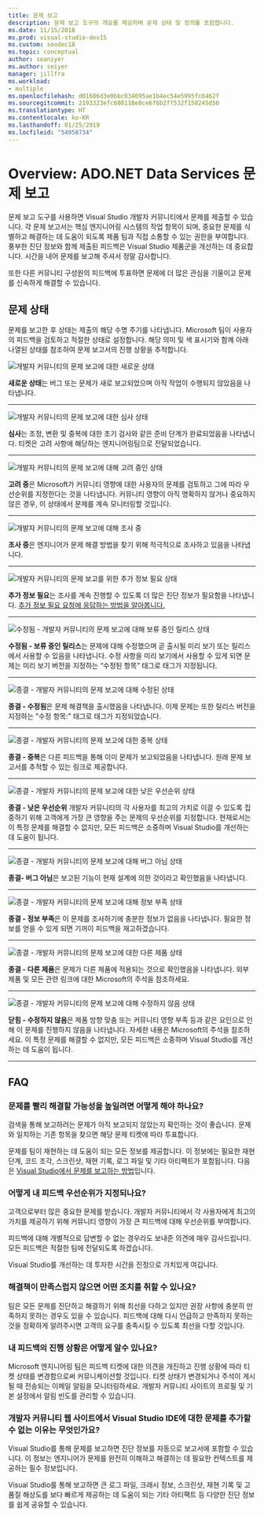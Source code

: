 ```yaml
---
title: 문제 보고
description: 문제 보고 도구의 개요를 제공하며 문제 상태 및 정의를 포함합니다.
ms.date: 11/15/2018
ms.prod: visual-studio-dev15
ms.custom: seodec18
ms.topic: conceptual
author: seaniyer
ms.author: seiyer
manager: jillfra
ms.workload:
- multiple
ms.openlocfilehash: d01686d3e0bbc034095ae1b4ec54e5995fc6462f
ms.sourcegitcommit: 2193323efc608118e0ce6f6b2ff532f158245d56
ms.translationtype: HT
ms.contentlocale: ko-KR
ms.lasthandoff: 01/25/2019
ms.locfileid: "54958734"
---
```

# <a name="overview-report-a-problem"></a>Overview: ADO.NET Data Services 문제 보고

문제 보고 도구를 사용하면 Visual Studio 개발자 커뮤니티에서 문제를 제출할 수 있습니다. 각 문제 보고서는 핵심 엔지니어링 시스템의 작업 항목이 되며, 중요한 문제를 식별하고 해결하는 데 도움이 되도록 제품 팀과 직접 소통할 수 있는 권한을 부여합니다. 풍부한 진단 정보와 함께 제출된 피드백은 Visual Studio 제품군을 개선하는 데 중요합니다. 시간을 내어 문제를 보고해 주셔서 정말 감사합니다.

또한 다른 커뮤니티 구성원의 피드백에 투표하면 문제에 더 많은 관심을 기울이고 문제를 신속하게 해결할 수 있습니다.

## <a name="problem-status"></a>문제 상태

문제를 보고한 후 상태는 제출의 해당 수명 주기를 나타냅니다. Microsoft 팀이 사용자의 피드백을 검토하고 적절한 상태로 설정합니다.  해당 의미 및 색 표시기와 함께 아래 나열된 상태를 참조하여 문제 보고서의 진행 상황을 추적합니다.

![개발자 커뮤니티의 문제 보고에 대한 새로운 상태](../ide/media/ProblemStates/New.jpg)

**새로운 상태**는 버그 또는 문제가 새로 보고되었으며 아직 작업이 수행되지 않았음을 나타냅니다.

- - -

![개발자 커뮤니티의 문제 보고에 대한 심사 상태](../ide/media/ProblemStates/Triaged.jpg)

**심사**는 조정, 변환 및 중복에 대한 초기 검사와 같은 준비 단계가 완료되었음을 나타냅니다. 티켓은 고려 사항에 해당하는 엔지니어링팀으로 전달되었습니다.

- - -

![개발자 커뮤니티의 문제 보고에 대해 고려 중인 상태](../ide/media/ProblemStates/UnderConsideration.jpg)

**고려 중**은 Microsoft가 커뮤니티 영향에 대한 사용자의 문제를 검토하고 그에 따라 우선순위를 지정한다는 것을 나타냅니다. 커뮤니티 영향이 아직 명확하지 않거나 중요하지 않은 경우, 이 상태에서 문제를 계속 모니터링할 것입니다.

- - -

![개발자 커뮤니티의 문제 보고에 대해 조사 중](../ide/media/ProblemStates/UnderInvestigation.jpg)

**조사 중**은 엔지니어가 문제 해결 방법을 찾기 위해 적극적으로 조사하고 있음을 나타냅니다.

- - -

![개발자 커뮤니티의 문제 보고를 위한 추가 정보 필요 상태](../ide/media/ProblemStates/NeedMoreInfo.jpg)

**추가 정보 필요**는 조사를 계속 진행할 수 있도록 더 많은 진단 정보가 필요함을 나타냅니다.  [추가 정보 필요 요청에 응답하는 방법을 알아봅니다.](./how-to-report-a-problem-with-visual-studio-2017.md#when-further-information-is-needed-need-more-info)

- - -

![수정됨 - 개발자 커뮤니티의 문제 보고에 대해 보류 중인 릴리스 상태](../ide/media/ProblemStates/FixedPendingRelease.jpg)

**수정됨 - 보류 중인 릴리스**는 문제에 대해 수정했으며 곧 출시될 미리 보기 또는 릴리스에서 사용할 수 있음을 나타냅니다.  수정 사항을 미리 보기에서 사용할 수 있게 되면 문제는 미리 보기 버전을 지정하는 “수정된 항목” 태그로 태그가 지정됩니다.

- - -

![종결 - 개발자 커뮤니티의 문제 보고에 대해 수정된 상태](../ide/media/ProblemStates/ClosedFixed.jpg)

**종결 - 수정됨**은 문제 해결책을 출시했음을 나타냅니다. 이제 문제는 또한 릴리스 버전을 지정하는 "수정 항목:" 태그로 태그가 지정되었습니다.

- - -

![종결 - 개발자 커뮤니티의 문제 보고에 대한 중복 상태](../ide/media/ProblemStates/ClosedDuplicate.jpg)

**종결 - 중복**은 다른 피드백을 통해 이미 문제가 보고되었음을 나타냅니다. 원래 문제 보고서를 추적할 수 있는 링크로 제공합니다.

- - -

![종결 - 개발자 커뮤니티의 문제 보고에 대한 낮은 우선순위 상태](../ide/media/ProblemStates/ClosedLowerPriority.jpg)

**종결 - 낮은 우선순위** 개발자 커뮤니티의 각 사용자를 최고의 가치로 이끌 수 있도록 집중하기 위해 고객에게 가장 큰 영향을 주는 문제의 우선순위를 지정합니다. 현재로서는 이 특정 문제를 해결할 수 없지만, 모든 피드백은 소중하며 Visual Studio를 개선하는 데 도움이 됩니다.

- - -

![종결 - 개발자 커뮤니티의 문제 보고에 대해 버그 아님 상태](../ide/media/ProblemStates/ClosedNotaBug.jpg)

**종결- 버그 아님**은 보고된 기능이 현재 설계에 의한 것이라고 확인했음을 나타냅니다.

- - -

![종결 - 개발자 커뮤니티의 문제 보고에 대해 정보 부족 상태](../ide/media/ProblemStates/ClosedNotEnoughInfo.jpg)

**종결 - 정보 부족**은 이 문제를 조사하기에 충분한 정보가 없음을 나타냅니다. 필요한 정보를 얻을 수 있게 되면 기꺼이 피드백을 재고하겠습니다.

- - -

![종결 - 개발자 커뮤니티의 문제 보고에 대한 다른 제품 상태](../ide/media/ProblemStates/ClosedOtherProduct.jpg)

**종결 - 다른 제품**은 문제가 다른 제품에 적용되는 것으로 확인했음을 나타냅니다. 외부 제품 및 모든 관련 링크에 대한 Microsoft의 주석을 참조하세요.

- - -

![종결 - 개발자 커뮤니티의 문제 보고에 대해 수정하지 않음 상태](../ide/media/ProblemStates/ClosedWontFix.jpg)

**닫힘 - 수정하지 않음**은 제품 방향 맞춤 또는 커뮤니티 영향 부족 등과 같은 요인으로 인해 이 문제를 진행하지 않음을 나타냅니다. 자세한 내용은 Microsoft의 주석을 참조하세요.  이 특정 문제를 해결할 수 없지만, 모든 피드백은 소중하며 Visual Studio를 개선하는 데 도움이 됩니다.

- - -

## <a name="faq"></a>FAQ

### <a name="how-can-i-increase-the-chance-of-my-problem-getting-resolved-quickly"></a>문제를 빨리 해결할 가능성을 높일려면 어떻게 해야 하나요?

검색을 통해 보고하려는 문제가 아직 보고되지 않았는지 확인하는 것이 좋습니다. 문제와 일치하는 기존 항목을 찾으면 해당 문제 티켓에 따라 투표합니다.

 문제를 팀이 재현하는 데 도움이 되는 모든 정보를 제공합니다.  이 정보에는 필요한 재현 단계, 코드 조각, 스크린샷, 재현 기록, 로그 파일 및 기타 아티팩트가 포함됩니다.  다음은 [Visual Studio에서 문제를 보고하는 방법](./how-to-report-a-problem-with-visual-studio-2017.md)입니다.

### <a name="how-is-my-feedback-prioritized"></a>어떻게 내 피드백 우선순위가 지정되나요?

고객으로부터 많은 중요한 문제를 받습니다. 개발자 커뮤니티에서 각 사용자에게 최고의 가치를 제공하기 위해 커뮤니티 영향이 가장 큰 피드백에 대해 우선순위를 부여합니다.

피드백에 대해 개별적으로 답변할 수 없는 경우라도 보내준 의견에 매우 감사드립니다. 모든 피드백은 적절한 팀에 전달되도록 하겠습니다.

Visual Studio를 개선하는 데 투자한 시간을 진정으로 가치있게 여깁니다.

### <a name="what-actions-can-i-take-if-im-not-satisfied-with-the-resolution"></a>해결책이 만족스럽지 않으면 어떤 조치를 취할 수 있나요?

팀은 모든 문제를 진단하고 해결하기 위해 최선을 다하고 있지만 권장 사항에 충분히 만족하지 못하는 경우도 있을 수 있습니다. 피드백에 대해 다시 언급하고 만족하지 못하는 것을 정확하게 알려주시면 고객의 요구를 충족시킬 수 있도록 최선을 다할 것입니다.

### <a name="how-will-i-get-notified-of-progress-on-my-feedback"></a>내 피드백의 진행 상황은 어떻게 알수 있나요?

Microsoft 엔지니어링 팀은 피드백 티켓에 대한 의견을 개진하고 진행 상황에 따라 티켓 상태를 변경함으로써 커뮤니케이션할 것입니다. 티켓 상태가 변경되거나 주석이 게시될 때 전송되는 이메일 알림을 모니터링하세요.  개발자 커뮤니티 사이트의 프로필 및 기본 설정에서 알림 빈도를 관리할 수 있습니다.

### <a name="why-cant-i-add-a-problem-for-visual-studio-ide-on-the-developer-community-website"></a>개발자 커뮤니티 웹 사이트에서 Visual Studio IDE에 대한 문제를 추가할 수 없는 이유는 무엇인가요?

Visual Studio를 통해 문제를 보고하면 진단 정보를 자동으로 보고서에 포함할 수 있습니다. 이 정보는 엔지니어가 문제를 완전히 이해하고 해결하는 데 필요한 컨텍스트를 제공하는 필수 정보입니다.

Visual Studio를 통해 보고하면 큰 로그 파일, 크래시 정보, 스크린샷, 재현 기록 및 고품질 해상도를 보다 빠르게 제공하는 데 도움이 되는 기타 아티팩트 등 다양한 진단 정보를 쉽게 공유할 수 있습니다.